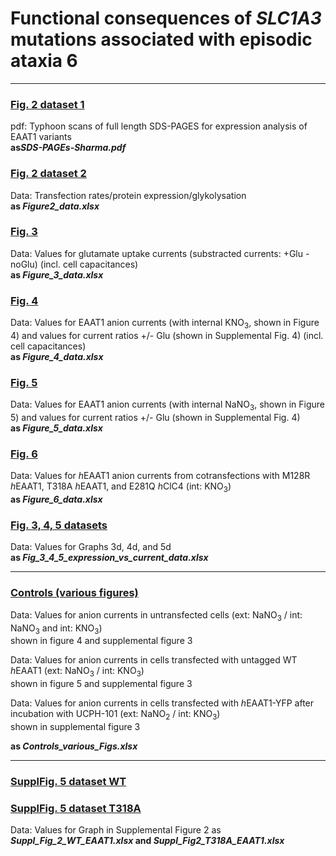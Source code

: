 # Functional consequences of <i>SLC1A3</i> mutations associated with episodic ataxia 6

-------------------------------------------------------------------------------------------------------------------------

### [Fig. 2 dataset 1](../master/SDS-PAGEs_Sharma.pdf)
pdf: Typhoon scans of full length SDS-PAGES for expression analysis of EAAT1 variants  
<b> as<i>SDS-PAGEs-Sharma.pdf</i></b> 

### [Fig. 2 dataset 2](../master/Figure_2_data.xlsx)
Data: Transfection rates/protein expression/glykolysation  
<b>as <i>Figure2_data.xlsx</i></b>
 
### [Fig. 3](../master/Figure_3_data.xlsx)
Data: Values for glutamate uptake currents (substracted currents: +Glu - noGlu) (incl. cell capacitances)  
<b>as <i>Figure_3_data.xlsx</i></b>  


### [Fig. 4](../master/Figure_4_data-xlsx)
Data: Values for EAAT1 anion currents (with internal KNO<sub>3</sub>, shown in Figure 4) and values for current ratios +/- Glu (shown in Supplemental Fig. 4) (incl. cell capacitances)  
<b>as <i>Figure_4_data.xlsx</i></b>  



### [Fig. 5](../master/Figure_5_data.xlsx)
Data: Values for EAAT1 anion currents (with internal NaNO<sub>3</sub>, shown in Figure 5) and values for current ratios +/- Glu (shown in Supplemental Fig. 4)  
<b>as <i>Figure_5_data.xlsx</i></b>

### [Fig. 6](../master/Figure_6_data.xlsx)
Data: Values for <i>h</i>EAAT1 anion currents from cotransfections with M128R <i>h</i>EAAT1, T318A <i>h</i>EAAT1, and E281Q <i>h</i>ClC4 (int: KNO<sub>3</sub>)  
<b>as <i>Figure_6_data.xlsx</i></b>


### [Fig. 3, 4, 5 datasets](../master/Fig_3_4_5_expression_vs_current_data.xlsx)
Data: Values for Graphs 3d, 4d, and 5d  
<b>as <i>Fig_3_4_5_expression_vs_current_data.xlsx</i></b>

------------------------------------------------------------------------------------------------------------------------

### [Controls (various figures)](../master/Controls_various_Figs.xlsx)
Data: Values for anion currents in untransfected cells (ext: NaNO<sub>3</sub> / int: NaNO<sub>3</sub> and int: KNO<sub>3</sub>)  
shown in figure 4 and supplemental figure 3
  
Data: Values for anion currents in cells transfected with untagged WT <i>h</i>EAAT1 (ext: NaNO<sub>3</sub> / int: KNO<sub>3</sub>)  
shown in figure 5 and supplemental figure 3
  
Data: Values for anion currents in cells transfected with <i>h</i>EAAT1-YFP after incubation with UCPH-101 
(ext: NaNO<sub>2</sub> / int: KNO<sub>3</sub>)  
shown in supplemental figure 3  

<b>as <i>Controls_various_Figs.xlsx</i></b>  

-----------------------------------------------------------------------------------------------------------------------

### [SupplFig. 5 dataset WT](../master/Suppl_Fig_5_WT_EAAT1.xlsx)
### [SupplFig. 5 dataset T318A](../master/Suppl_Fig_5_T318A_EAAT1.xlsx)
Data: Values for Graph in Supplemental Figure 2 as <b><i>Suppl_Fig_2_WT_EAAT1.xlsx</i> and <i>Suppl_Fig2_T318A_EAAT1.xlsx</i></b>
